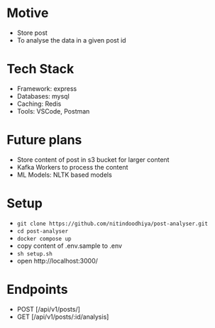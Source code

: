 # Motive
- Store post
- To analyse the data in a given post id

# Tech Stack
- Framework: express
- Databases: mysql 
- Caching: Redis
- Tools: VSCode, Postman

# Future plans
- Store content of post in s3 bucket for larger content
- Kafka Workers to process the content
- ML Models: NLTK based models
  
# Setup
- `git clone https://github.com/nitindoodhiya/post-analyser.git`
- `cd post-analyser`
- `docker compose up`
- copy content of .env.sample to .env
- `sh setup.sh`
- open http://localhost:3000/

# Endpoints
- POST [/api/v1/posts/]
- GET [/api/v1/posts/:id/analysis]
